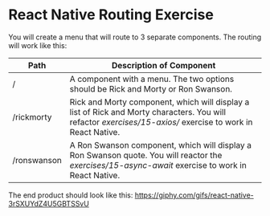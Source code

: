 # React Native Routing Exercise

You will create a menu that will route to 3 separate components. The routing will work like this:

| Path        | Description of Component                                                                                                                                    |
| ----------- | ----------------------------------------------------------------------------------------------------------------------------------------------------------- |
| /           | A component with a menu. The two options should be Rick and Morty or Ron Swanson.                                                                           |
| /rickmorty  | Rick and Morty component, which will display a list of Rick and Morty characters. You will refactor _exercises/15-axios/_ exercise to work in React Native. |
| /ronswanson | A Ron Swanson component, which will display a Ron Swanson quote. You will reactor the _exercises/15-async-await_ exercise to work in React Native.          |

The end product should look like this:
https://giphy.com/gifs/react-native-3rSXUYdZ4U5GBTSSvU
